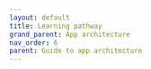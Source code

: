 ```yaml
---
layout: default
title: Learning pathway
grand_parent: App architecture
nav_order: 6
parent: Guide to app architecture
---
```

